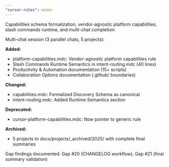 ```yaml
---
"cursor-rules": minor
---
```


Capabilities schema formalization, vendor-agnostic platform capabilities, slash commands runtime, and multi-chat completion

Multi-chat session (3 parallel chats, 5 projects):

**Added:**
- platform-capabilities.mdc: Vendor-agnostic platform capabilities rule
- Slash Commands Runtime Semantics in intent-routing.mdc (40 lines)
- Productivity & Automation documentation (15+ scripts)
- Collaboration Options documentation (.github/ boundaries)

**Changed:**
- capabilities.mdc: Formalized Discovery Schema as canonical
- intent-routing.mdc: Added Runtime Semantics section

**Deprecated:**
- cursor-platform-capabilities.mdc: Now pointer to generic rule

**Archived:**
- 5 projects to docs/projects/_archived/2025/ with complete final summaries

Gap findings documented: Gap #20 (CHANGELOG workflow), Gap #21 (final summary validation)
